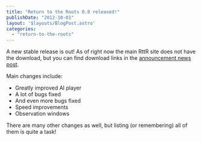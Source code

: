 ```yaml
---
title: "Return to the Roots 0.8 released!"
publishDate: "2012-10-01"
layout: '$layouts/BlogPost.astro'
categories: 
  - "return-to-the-roots"
---
```


A new stable release is out! As of right now the main RttR site does not have the download, but you can find download links in the [announcement news post](http://rttr.info/index.php?com=forum&mod=forum&action=thread&id=1043&start=-1).

Main changes include:

- Greatly improved AI player
- A lot of bugs fixed
- And even more bugs fixed
- Speed improvements
- Observation windows

There are many other changes as well, but listing (or remembering) all of them is quite a task!
